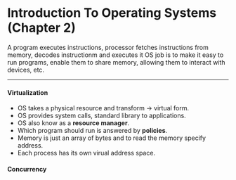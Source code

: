 # Introduction To Operating Systems (Chapter 2)

A program executes instructions, processor fetches instructions from memory, decodes instructionm and executes it 
OS job is to make it easy to run programs, enable them to share memory, allowing them to interact with devices, etc.

---

#### Virtualization 

* OS takes a physical resource and transform -> virtual form. 
* OS provides system calls, standard library to applications.
* OS also know as a **resource manager**.
* Which program should run is answered by **policies**.
* Memory is just an array of bytes and to read the memory specify address.
* Each process has its own virual address space.

#### Concurrency 
 

